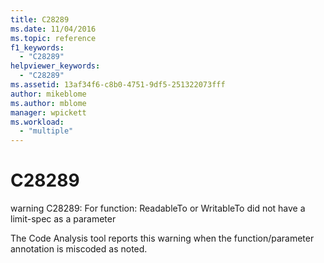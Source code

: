 ```yaml
---
title: C28289
ms.date: 11/04/2016
ms.topic: reference
f1_keywords:
  - "C28289"
helpviewer_keywords:
  - "C28289"
ms.assetid: 13af34f6-c8b0-4751-9df5-251322073fff
author: mikeblome
ms.author: mblome
manager: wpickett
ms.workload:
  - "multiple"
---
```

# C28289
warning C28289: For function: ReadableTo or WritableTo did not have a limit-spec as a parameter

 The Code Analysis tool reports this warning when the function/parameter annotation is miscoded as noted.